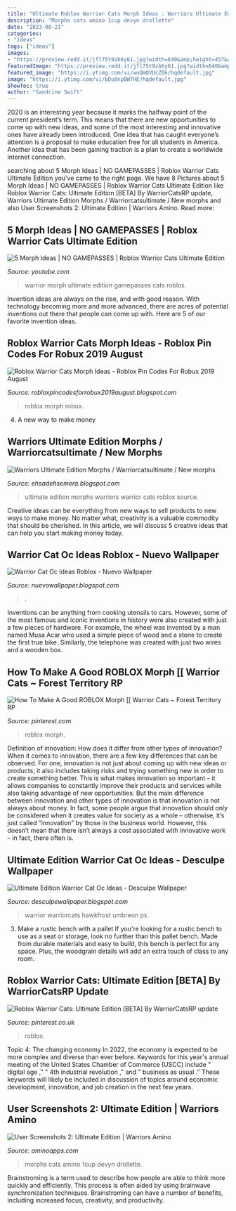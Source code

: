 ```yaml
---
title: "Ultimate Roblox Warrior Cats Morph Ideas : Warriors Ultimate Edition Morphs / Warriorcatsultimate / New Morphs"
description: "Morphs cats amino 1cup devyn drollette"
date: "2023-08-21"
categories:
- "ideas"
tags: ["ideas"]
images:
- "https://preview.redd.it/jfl75t9zb6y61.jpg?width=640&amp;height=457&amp;crop=smart&amp;auto=webp&amp;s=93fa1a26882deee80897b530e4a0c06190402eac"
featuredImage: "https://preview.redd.it/jfl75t9zb6y61.jpg?width=640&amp;height=457&amp;crop=smart&amp;auto=webp&amp;s=93fa1a26882deee80897b530e4a0c06190402eac"
featured_image: "https://i.ytimg.com/vi/woQmQVUcZ0k/hqdefault.jpg"
image: "https://i.ytimg.com/vi/bDu8npBW7HE/hqdefault.jpg"
ShowToc: true
author: "Sandrine Swift"
---
```



2020 is an interesting year because it marks the halfway point of the current president’s term. This means that there are new opportunities to come up with new ideas, and some of the most interesting and innovative ones have already been introduced. One idea that has caught everyone’s attention is a proposal to make education free for all students in America. Another idea that has been gaining traction is a plan to create a worldwide internet connection.

	

		
searching about 5 Morph Ideas | NO GAMEPASSES | Roblox Warrior Cats Ultimate Edition you've came to the right page. We have 8 Pictures about 5 Morph Ideas | NO GAMEPASSES | Roblox Warrior Cats Ultimate Edition like Roblox Warrior Cats: Ultimate Edition [BETA] By WarriorCatsRP update, Warriors Ultimate Edition Morphs / Warriorcatsultimate / New morphs and also User Screenshots 2: Ultimate Edition | Warriors Amino. Read more:
		
    
## 5 Morph Ideas | NO GAMEPASSES | Roblox Warrior Cats Ultimate Edition

<img loading=lazy src="https://i.ytimg.com/vi/bDu8npBW7HE/hqdefault.jpg" onerror="this.onerror=null;this.src='https://tse1.mm.bing.net/th?id=OIP.0UhtP7GgyLgArT65_NKhqwHaFj&amp;pid=15.1';" alt="5 Morph Ideas | NO GAMEPASSES | Roblox Warrior Cats Ultimate Edition">

_Source: youtube.com_

>warrior morph ultimate edition gamepasses cats roblox. 

	

Invention ideas are always on the rise, and with good reason. With technology becoming more and more advanced, there are acres of potential inventions out there that people can come up with. Here are 5 of our favorite invention ideas.

    
## Roblox Warrior Cats Morph Ideas - Roblox Pin Codes For Robux 2019 August

<img loading=lazy src="https://pm1.narvii.com/6386/c2e4bef5870c096aa2f8903678e3b5204ed6de89_hq.jpg" onerror="this.onerror=null;this.src='https://tse4.mm.bing.net/th?id=OIP.pcphipcRrUByYK4DAkBlIQHaEK&amp;pid=15.1';" alt="Roblox Warrior Cats Morph Ideas - Roblox Pin Codes For Robux 2019 August">

_Source: robloxpincodesforrobux2019august.blogspot.com_

>roblox morph robux. 

	

4. A new way to make money 

    
## Warriors Ultimate Edition Morphs / Warriorcatsultimate / New Morphs

<img loading=lazy src="https://i.ytimg.com/vi/woQmQVUcZ0k/hqdefault.jpg" onerror="this.onerror=null;this.src='https://tse4.mm.bing.net/th?id=OIP.e9-ZR2EcvR2-gaoVGEdBjQHaFj&amp;pid=15.1';" alt="Warriors Ultimate Edition Morphs / Warriorcatsultimate / New morphs">

_Source: ehsadehsemera.blogspot.com_

>ultimate edition morphs warriors warrior cats roblox source. 

	

Creative ideas can be everything from new ways to sell products to new ways to make money. No matter what, creativity is a valuable commodity that should be cherished. In this article, we will discuss 5 creative ideas that can help you start making money today.

    
## Warrior Cat Oc Ideas Roblox - Nuevo Wallpaper

<img loading=lazy src="https://i.ytimg.com/vi/XioY-bHDb7k/sddefault.jpg" onerror="this.onerror=null;this.src='https://tse3.mm.bing.net/th?id=OIP.ZdiEQnFVewlCkq2X2M0eLQHaFj&amp;pid=15.1';" alt="Warrior Cat Oc Ideas Roblox - Nuevo Wallpaper">

_Source: nuevowallpaper.blogspot.com_

>. 

	

Inventions can be anything from cooking utensils to cars. However, some of the most famous and iconic inventions in history were also created with just a few pieces of hardware. For example, the wheel was invented by a man named Musa Acar who used a simple piece of wood and a stone to create the first true bike. Similarly, the telephone was created with just two wires and a wooden box.

    
## How To Make A Good ROBLOX Morph [[ Warrior Cats ~ Forest Territory RP

<img loading=lazy src="https://i.pinimg.com/236x/57/56/c1/5756c1cc091eae541a37e5acadc068eb.jpg?nii=t" onerror="this.onerror=null;this.src='https://tse4.mm.bing.net/th?id=OIP.WVtYcxKaDvwcHDLDE1A3TwAAAA&amp;pid=15.1';" alt="How To Make A Good ROBLOX Morph [[ Warrior Cats ~ Forest Territory RP">

_Source: pinterest.com_

>roblox morph. 

	

Definition of innovation: How does it differ from other types of innovation?
When it comes to innovation, there are a few key differences that can be observed. For one, innovation is not just about coming up with new ideas or products; it also includes taking risks and trying something new in order to create something better. This is what makes innovation so important – it allows companies to constantly improve their products and services while also taking advantage of new opportunities.
But the main difference between innovation and other types of innovation is that innovation is not always about money. In fact, some people argue that innovation should only be considered when it creates value for society as a whole – otherwise, it’s just called “innovation” by those in the business world. However, this doesn’t mean that there isn’t always a cost associated with innovative work – in fact, there often is.

    
## Ultimate Edition Warrior Cat Oc Ideas - Desculpe Wallpaper

<img loading=lazy src="https://preview.redd.it/jfl75t9zb6y61.jpg?width=640&amp;height=457&amp;crop=smart&amp;auto=webp&amp;s=93fa1a26882deee80897b530e4a0c06190402eac" onerror="this.onerror=null;this.src='https://tse2.mm.bing.net/th?id=OIP.2TDErXMwdjCKqh-UIFRy6QHaFS&amp;pid=15.1';" alt="Ultimate Edition Warrior Cat Oc Ideas - Desculpe Wallpaper">

_Source: desculpewallpaper.blogspot.com_

>warrior warriorcats hawkfrost umbreon px. 

	

3. Make a rustic bench with a pallet
If you're looking for a rustic bench to use as a seat or storage, look no further than this pallet bench. Made from durable materials and easy to build, this bench is perfect for any space. Plus, the woodgrain details will add an extra touch of class to any room.

    
## Roblox Warrior Cats: Ultimate Edition [BETA] By WarriorCatsRP Update

<img loading=lazy src="https://i.pinimg.com/236x/8a/6a/ee/8a6aeed5b934bcac0b1ce06315464a4f.jpg?nii=t" onerror="this.onerror=null;this.src='https://tse1.mm.bing.net/th?id=OIP.Hmu_zH9k93juLSsKvvyiKgAAAA&amp;pid=15.1';" alt="Roblox Warrior Cats: Ultimate Edition [BETA] By WarriorCatsRP update">

_Source: pinterest.co.uk_

>roblox. 

	

Topic 4: The changing economy
In 2022, the economy is expected to be more complex and diverse than ever before. Keywords for this year's annual meeting of the United States Chamber of Commerce (USCC) include " digital age ," " 4th industrial revolution ," and " business as usual ." 
These keywords will likely be included in discussion of topics around economic development, innovation, and job creation in the next few years.

    
## User Screenshots 2: Ultimate Edition | Warriors Amino

<img loading=lazy src="https://pm1.narvii.com/7360/b1062e8557b0e0b8262c43478b6c1b6608d385ddr1-400-260v2_hq.jpg" onerror="this.onerror=null;this.src='https://tse1.mm.bing.net/th?id=OIP.YaZz3q7fIcdi8aeAnAkvewAAAA&amp;pid=15.1';" alt="User Screenshots 2: Ultimate Edition | Warriors Amino">

_Source: aminoapps.com_

>morphs cats amino 1cup devyn drollette. 

	

Brainstroming is a term used to describe how people are able to think more quickly and efficiently. This process is often aided by using brainwave synchronization techniques. Brainstroming can have a number of benefits, including increased focus, creativity, and productivity.

